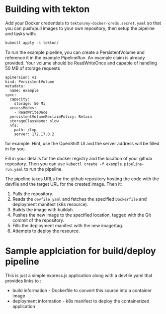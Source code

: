 # Building with tekton

Add your Docker credentials to `tekton/my-docker-creds.secret.yaml` so that you can push/pull images to your own repository, then setup the pipeline and tasks with:
```bash
kubectl apply -k tekton/
```

To run the example pipeline, you can create a PersistentVolume and reference it in the example PipelineRun. An example claim is already provided. Your volume should be ReadWriteOnce and capable of handling 50 MB of storage requests

```
apiVersion: v1
kind: PersistentVolume
metadata:
  name: example
spec:
  capacity:
    storage: 50 Mi
  accessModes:
    - ReadWriteOnce
  persistentVolumeReclaimPolicy: Retain
  storageClassName: slow
  nfs:
    path: /tmp
    server: 172.17.0.2
```

for example. Hint, use the OpenShift UI and the server address will be filled in for you.
        
Fill in your details for the docker registry and the location of your github repository. Then you can use `kubectl create -f example.pipeline-run.yaml` to run the pipeline.

The pipeline takes URLs for the github repository hosting the code with the devfile and the target URL for the created image. Then it:

1. Pulls the repository.
2. Reads the `devfile.yaml` and fetches the specified `Dockerfile` and deployment manifest (k8s resource).
3. Builds the image with buildah.
4. Pushes the new image to the specified location, tagged with the Git commit of the repository.
5. Fills the deployment manifest with the new image/tag.
6. Attempts to deploy the resource.

# Sample applciation for build/deploy pipeline

This is just a simple express.js application along with a devfile.yaml that provides links to :
- build information - Dockerfile to convert this source into a container image
- deployment information - k8s manifest to deploy the containerized application
